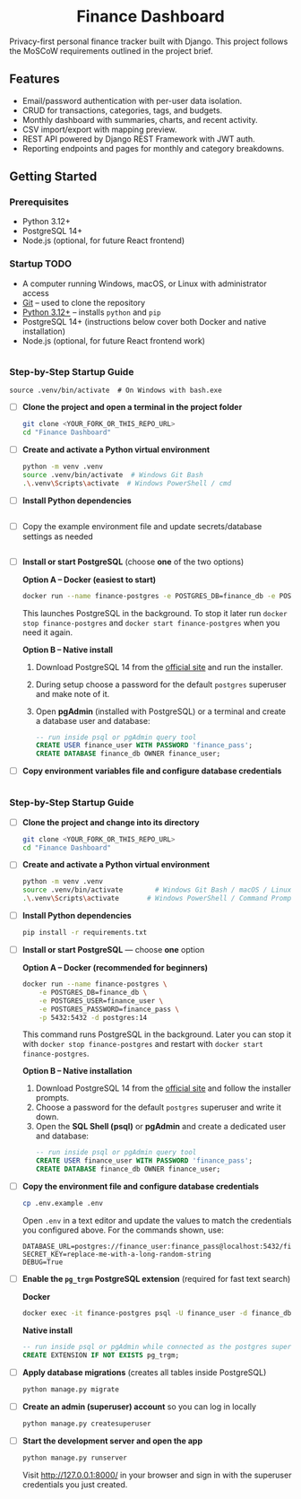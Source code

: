 <div align=center>

# Finance Dashboard
</div>

Privacy-first personal finance tracker built with Django. This project follows the MoSCoW requirements outlined in the project brief.

## Features

- Email/password authentication with per-user data isolation.
- CRUD for transactions, categories, tags, and budgets.
- Monthly dashboard with summaries, charts, and recent activity.
- CSV import/export with mapping preview.
- REST API powered by Django REST Framework with JWT auth.
- Reporting endpoints and pages for monthly and category breakdowns.

## Getting Started

### Prerequisites

- Python 3.12+
- PostgreSQL 14+
- Node.js (optional, for future React frontend)

### Startup TODO
- A computer running Windows, macOS, or Linux with administrator access
- [Git](https://git-scm.com/) – used to clone the repository
- [Python 3.12+](https://www.python.org/downloads/) – installs `python` and `pip`
- PostgreSQL 14+ (instructions below cover both Docker and native installation)
- Node.js (optional, for future React frontend work)
	```bash
### Step-by-Step Startup Guide
	source .venv/bin/activate  # On Windows with bash.exe
- [ ] **Clone the project and open a terminal in the project folder**

	```bash
	git clone <YOUR_FORK_OR_THIS_REPO_URL>
	cd "Finance Dashboard"
	```

- [ ] **Create and activate a Python virtual environment**

	```bash
	python -m venv .venv
	source .venv/bin/activate  # Windows Git Bash
	.\.venv\Scripts\activate  # Windows PowerShell / cmd
	```

- [ ] **Install Python dependencies**
	```

- [ ] Copy the example environment file and update secrets/database settings as needed

	```bash
- [ ] **Install or start PostgreSQL** (choose **one** of the two options)

	**Option A – Docker (easiest to start)**

	```bash
	docker run --name finance-postgres -e POSTGRES_DB=finance_db -e POSTGRES_USER=finance_user -e POSTGRES_PASSWORD=finance_pass -p 5432:5432 -d postgres:14
	```

	This launches PostgreSQL in the background. To stop it later run `docker stop finance-postgres` and `docker start finance-postgres` when you need it again.

	**Option B – Native install**

	1. Download PostgreSQL 14 from the [official site](https://www.postgresql.org/download/) and run the installer.
	2. During setup choose a password for the default `postgres` superuser and make note of it.
	3. Open **pgAdmin** (installed with PostgreSQL) or a terminal and create a database user and database:

		 ```sql
		 -- run inside psql or pgAdmin query tool
		 CREATE USER finance_user WITH PASSWORD 'finance_pass';
		 CREATE DATABASE finance_db OWNER finance_user;
		 ```

- [ ] **Copy environment variables file and configure database credentials**
	```

### Step-by-Step Startup Guide

- [ ] **Clone the project and change into its directory**
	```bash
	git clone <YOUR_FORK_OR_THIS_REPO_URL>
	cd "Finance Dashboard"
	```

- [ ] **Create and activate a Python virtual environment**
	```bash
	python -m venv .venv
	source .venv/bin/activate        # Windows Git Bash / macOS / Linux
	.\.venv\Scripts\activate       # Windows PowerShell / Command Prompt
	```

- [ ] **Install Python dependencies**
	```bash
	pip install -r requirements.txt
	```

- [ ] **Install or start PostgreSQL** — choose **one** option

	**Option A – Docker (recommended for beginners)**
	```bash
	docker run --name finance-postgres \
		-e POSTGRES_DB=finance_db \
		-e POSTGRES_USER=finance_user \
		-e POSTGRES_PASSWORD=finance_pass \
		-p 5432:5432 -d postgres:14
	```
	This command runs PostgreSQL in the background. Later you can stop it with `docker stop finance-postgres` and restart with `docker start finance-postgres`.

	**Option B – Native installation**
	1. Download PostgreSQL 14 from the [official site](https://www.postgresql.org/download/) and follow the installer prompts.
	2. Choose a password for the default `postgres` superuser and write it down.
	3. Open the **SQL Shell (psql)** or **pgAdmin** and create a dedicated user and database:
		 ```sql
		 -- run inside psql or pgAdmin query tool
		 CREATE USER finance_user WITH PASSWORD 'finance_pass';
		 CREATE DATABASE finance_db OWNER finance_user;
		 ```

- [ ] **Copy the environment file and configure database credentials**
	```bash
	cp .env.example .env
	```
	Open `.env` in a text editor and update the values to match the credentials you configured above. For the commands shown, use:
	```env
	DATABASE_URL=postgres://finance_user:finance_pass@localhost:5432/finance_db
	SECRET_KEY=replace-me-with-a-long-random-string
	DEBUG=True
	```

- [ ] **Enable the `pg_trgm` PostgreSQL extension** (required for fast text search)

	**Docker**
	```bash
	docker exec -it finance-postgres psql -U finance_user -d finance_db -c "CREATE EXTENSION IF NOT EXISTS pg_trgm;"
	```

	**Native install**
	```sql
	-- run inside psql or pgAdmin while connected as the postgres superuser
	CREATE EXTENSION IF NOT EXISTS pg_trgm;
	```

- [ ] **Apply database migrations** (creates all tables inside PostgreSQL)
	```bash
	python manage.py migrate
	```

- [ ] **Create an admin (superuser) account** so you can log in locally
	```bash
	python manage.py createsuperuser
	```

- [ ] **Start the development server and open the app**
	```bash
	python manage.py runserver
	```
	Visit http://127.0.0.1:8000/ in your browser and sign in with the superuser credentials you just created.
